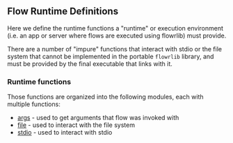 ## Flow Runtime Definitions

Here we define the runtime functions a "runtime" or execution environment 
(i.e. an app or server where flows are executed using flowrlib) must provide.

There are a number of "impure" functions that interact with stdio or the file system that 
cannot be implemented in the portable `flowrlib` library, and must be provided by the final
executable that links with it.

### Runtime functions
Those functions are organized into the following modules, each with multiple functions:
* [args](args/args.md) - used to get arguments that flow was invoked with
* [file](file/file.md) - used to interact with the file system
* [stdio](stdio/stdio.md) - used to interact with stdio
